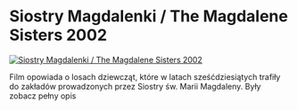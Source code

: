 Siostry Magdalenki / The Magdalene Sisters 2002 
=============
[![Siostry Magdalenki / The Magdalene Sisters 2002 ](http://vidos.pl/images/player.gif)](http://vidos.pl/siostry-magdalenki-the-magdalene-sisters-2002)

 Film opowiada o losach dziewcząt, które w latach sześćdziesiątych trafiły do zakładów prowadzonych przez Siostry św. Marii Magdaleny. Były zobacz pełny opis
